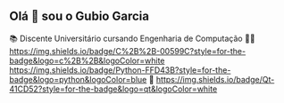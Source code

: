 ## Olá 👋 sou o Gubio Garcia

📚 Discente Universitário cursando Engenharia de Computação
👩‍💻 https://img.shields.io/badge/C%2B%2B-00599C?style=for-the-badge&logo=c%2B%2B&logoColor=white https://img.shields.io/badge/Python-FFD43B?style=for-the-badge&logo=python&logoColor=blue
🚀 https://img.shields.io/badge/Qt-41CD52?style=for-the-badge&logo=qt&logoColor=white

<!--
**GubioGarcia/GubioGarcia** is a ✨ _special_ ✨ repository because its `README.md` (this file) appears on your GitHub profile.

Here are some ideas to get you started:

- 🔭 I’m currently working on ...
- 🌱 I’m currently learning ...
- 👯 I’m looking to collaborate on ...
- 🤔 I’m looking for help with ...
- 💬 Ask me about ...
- 📫 How to reach me: ...
- 😄 Pronouns: ...
- ⚡ Fun fact: ...
-->
